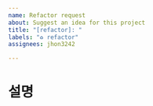 ```yaml
---
name: Refactor request
about: Suggest an idea for this project
title: "[refactor]: "
labels: "♻️ refactor"
assignees: jhon3242

---
```


# 설명
